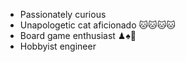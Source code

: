 - Passionately curious 
- Unapologetic cat aficionado 🐱🐱🐱🐱
- Board game enthusiast ♟♠️🎲
- Hobbyist engineer

